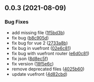 
## 0.0.3 (2021-08-09)


### Bug Fixes

* add missing file ([1f5bd3b](https://github.com/vuefront/vite-plugin-vue-vuefront/commit/1f5bd3be7e2e24744b570573db7166153979bce6))
* fix bug ([b8c905d](https://github.com/vuefront/vite-plugin-vue-vuefront/commit/b8c905d7905ff57ab58f1d245f00dc9aa19a4895))
* fix bug for vue 2 ([2733a8b](https://github.com/vuefront/vite-plugin-vue-vuefront/commit/2733a8b975c692564774919ce6a6c21a8b9841f5))
* fix bug in vuefront ([02e6c81](https://github.com/vuefront/vite-plugin-vue-vuefront/commit/02e6c8155d6bdb3139503126df47e030fcf39556))
* fix bug with vuefront router ([e6d0c81](https://github.com/vuefront/vite-plugin-vue-vuefront/commit/e6d0c819961d72b0310ace70532cca4243e845d9))
* fix json ([8d8ec5f](https://github.com/vuefront/vite-plugin-vue-vuefront/commit/8d8ec5fb39cc2c911ec2630985e8d9a89b6b819f))
* fix version ([18f5e6c](https://github.com/vuefront/vite-plugin-vue-vuefront/commit/18f5e6c99490a84207fe8354e037902ec982d0ef))
* remove deprecated files ([4025b60](https://github.com/vuefront/vite-plugin-vue-vuefront/commit/4025b600ff715a1c37f3283236110fe44b64d23f))
* update vuefront ([4d82cbd](https://github.com/vuefront/vite-plugin-vue-vuefront/commit/4d82cbdf2a7d916b47927be1be806204f055ad3d))
